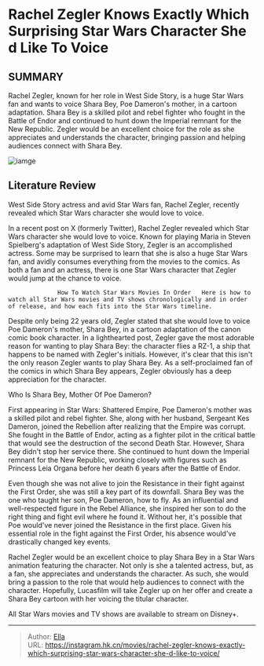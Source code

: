 # Rachel Zegler Knows Exactly Which Surprising Star Wars Character She d Like To Voice


## SUMMARY 



  Rachel Zegler, known for her role in West Side Story, is a huge Star Wars fan and wants to voice Shara Bey, Poe Dameron&#39;s mother, in a cartoon adaptation.   Shara Bey is a skilled pilot and rebel fighter who fought in the Battle of Endor and continued to hunt down the Imperial remnant for the New Republic.   Zegler would be an excellent choice for the role as she appreciates and understands the character, bringing passion and helping audiences connect with Shara Bey.  

![iamge](https://static1.srcdn.com/wordpress/wp-content/uploads/2023/12/rachel-zegler-as-lucy-gray-baird-looking-shocked-in-the-hunger-games-the-ballad-of-songbirds-and-snakes.jpg)

## Literature Review

West Side Story actress and avid Star Wars fan, Rachel Zegler, recently revealed which Star Wars character she would love to voice.




In a recent post on X (formerly Twitter), Rachel Zegler revealed which Star Wars character she would love to voice. Known for playing Maria in Steven Spielberg&#39;s adaptation of West Side Story, Zegler is an accomplished actress. Some may be surprised to learn that she is also a huge Star Wars fan, and avidly consumes everything from the movies to the comics. As both a fan and an actress, there is one Star Wars character that Zegler would jump at the chance to voice.




                  How To Watch Star Wars Movies In Order   Here is how to watch all Star Wars movies and TV shows chronologically and in order of release, and how each fits into the Star Wars timeline.   

Despite only being 22 years old, Zegler stated that she would love to voice Poe Dameron&#39;s mother, Shara Bey, in a cartoon adaptation of the canon comic book character. In a lighthearted post, Zegler gave the most adorable reason for wanting to play Shara Bey: the character flies a RZ-1, a ship that happens to be named with Zegler&#39;s initials. However, it&#39;s clear that this isn&#39;t the only reason Zegler wants to play Shara Bey. As a self-proclaimed fan of the comics in which Shara Bey appears, Zegler obviously has a deep appreciation for the character.


 





 Who Is Shara Bey, Mother Of Poe Dameron? 
          

First appearing in Star Wars: Shattered Empire, Poe Dameron&#39;s mother was a skilled pilot and rebel fighter. She, along with her husband, Sergeant Kes Dameron, joined the Rebellion after realizing that the Empire was corrupt. She fought in the Battle of Endor, acting as a fighter pilot in the critical battle that would see the destruction of the second Death Star. However, Shara Bey didn&#39;t stop her service there. She continued to hunt down the Imperial remnant for the New Republic, working closely with figures such as Princess Leia Organa before her death 6 years after the Battle of Endor.

Even though she was not alive to join the Resistance in their fight against the First Order, she was still a key part of its downfall. Shara Bey was the one who taught her son, Poe Dameron, how to fly. As an influential and well-respected figure in the Rebel Alliance, she inspired her son to do the right thing and fight evil where he found it. Without her, it&#39;s possible that Poe would&#39;ve never joined the Resistance in the first place. Given his essential role in the fight against the First Order, his absence would&#39;ve drastically changed key events.




Rachel Zegler would be an excellent choice to play Shara Bey in a Star Wars animation featuring the character. Not only is she a talented actress, but, as a fan, she appreciates and understands the character. As such, she would bring a passion to the role that would help audiences to connect with the character. Hopefully, Lucasfilm will take Zegler up on her offer and create a Shara Bey cartoon with her voicing the titular character.



All Star Wars movies and TV shows are available to stream on Disney&#43;.




 

---

> Author: [Ella](https://instagram.hk.cn/)  
> URL: https://instagram.hk.cn/movies/rachel-zegler-knows-exactly-which-surprising-star-wars-character-she-d-like-to-voice/  

